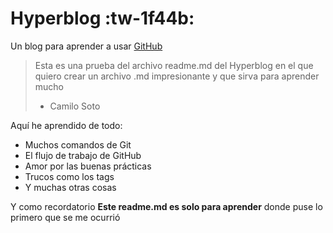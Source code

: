 # Hyperblog :tw-1f44b:
Un blog para aprender a usar [GitHub](https://github.com/csotow/hyperbloghttp:// "GitHub")
> Esta es una prueba del archivo readme.md del Hyperblog en el que quiero crear un archivo .md impresionante y que sirva para aprender mucho
>  - Camilo Soto

Aquí he aprendido de todo:

* Muchos comandos  de Git
* El flujo de trabajo de GitHub
* Amor por las buenas prácticas
* Trucos como los tags
* Y muchas otras cosas

Y como recordatorio **Este readme.md es solo para aprender** donde puse lo primero que se me ocurrió